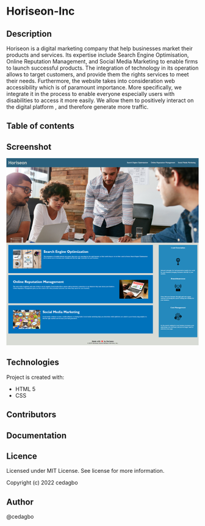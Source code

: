 # Horiseon-Inc

## Description
Horiseon is a digital marketing company that help businesses market their products and services.
Its expertise include Search Engine Optimisation, Online Reputation Management, and Social Media Marketing 
to enable firms to launch successful products. The integration of technology in its operation allows to target
customers, and provide them the rights services to meet their needs.
Furthermore, the website takes into consideration web accessibility which is of 
paramount importance. More specifically, we integrate it in the process to enable everyone especially users with disabilities to access it more easily. We allow them to positively interact on the digital platform , 
and therefore generate more traffic. 


## Table of contents


## Screenshot

<img src="./Horiseon-Inc_index.html.png">

## Technologies
Project is created with:
- HTML 5
- CSS

## Contributors

## Documentation



## Licence

Licensed under MIT License. See license for more information.

Copyright (c) 2022 cedagbo

## Author
@cedagbo
